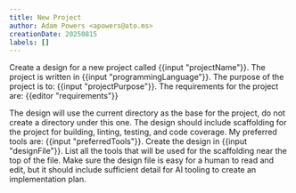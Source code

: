 ```yaml
---
title: New Project
author: Adam Powers <apowers@ato.ms>
creationDate: 20250815
labels: []
---
```


Create a design for a new project called {{input "projectName"}}. The project is written in {{input "programmingLanguage"}}. The purpose of the project is to: {{input "projectPurpose"}}. The requirements for the project are:
{{editor "requirements"}}

The design will use the current directory as the base for the project, do not create a directory under this one. The design should include scaffolding for the project for building, linting, testing, and code coverage. My preferred tools are: {{input "preferredTools"}}. Create the design in {{input "designFile"}}. List all the tools that will be used for the scaffolding near the top of the file. Make sure the design file is easy for a human to read and edit, but it should include sufficient detail for AI tooling to create an implementation plan.
